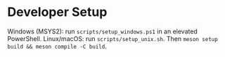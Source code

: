 # Developer Setup
Windows (MSYS2): run `scripts/setup_windows.ps1` in an elevated PowerShell.
Linux/macOS: run `scripts/setup_unix.sh`.
Then `meson setup build && meson compile -C build`.
